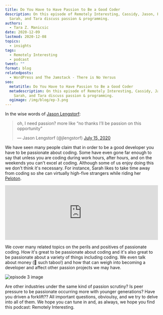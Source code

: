 ```yaml
---
title: Do You Have to Have Passion to Be a Good Coder
description: On this episode of Remotely Interesting, Cassidy, Jason, Phil,
  Sarah, and Tara discuss passion & programming.
authors:
  - Tara Z. Manicsic
date: 2020-12-09
lastmod: 2020-12-08
topics:
  - insights
tags:
  - Remotely Interesting
  - podcast
tweet: ""
format: blog
relatedposts:
  - WordPress and The Jamstack - There is No Versus
seo:
  metatitle: Do You Have to Have Passion to Be a Good Coder
  metadescription: On this episode of Remotely Interesting, Cassidy, Jason, Phil,
    Sarah, and Tara discuss passion & programming.
  ogimage: /img/blog/ep-3.png
---
```

In the wise words of [Jason Lengstorf](https://www.netlify.com/authors/jason-lengstorf/?utm_source=blog&utm_medium=ri-ep-3-tzm&utm_campaign=devex):

<blockquote class="twitter-tweet"><p lang="en" dir="ltr">oh, I need passion? more like “no thanks I’ll be passion on this opportunity”</p>&mdash; Jason Lengstorf (@jlengstorf) <a href="https://twitter.com/jlengstorf/status/1283413008060841986?ref_src=twsrc%5Etfw">July 15, 2020</a></blockquote> <script async src="https://platform.twitter.com/widgets.js" charset="utf-8"></script>

We have seen many people claim that in order to be a good developer you have to be passionate about coding. Some have even gone far enough to say that unless you are coding during work hours, after hours, and on the weekends you can't excel at coding. Although some of us enjoy doing this we don't think it's necessary. For instance, Sarah likes to take time away from coding so she can virtually high-five strangers while riding her [Peloton](https://www.onepeloton.com/).

<iframe width="100%" height="180" frameborder="no" scrolling="no" seamless src="https://share.transistor.fm/e/d04b10f9/dark"></iframe>

We cover many related topics on the perils and positives of passionate coding. How it's great to be passionate about coding and it's also great to be passionate about a variety of things including coding. We even talk about money (🤭 such taboo!) and how that can weigh into becoming a developer and affect other passion projects we may have.

![episode 3 image](https://res.cloudinary.com/dzkoxrsdj/image/upload/q_auto,f_auto/l_text:futura_64:Episode%203%3A%20Do%20You%20Have%20To%20Have%20Passion%20To%20Be%20A%20Good%20Coder%3F,w_1275,c_fit,co_rgb:FFFFFF,g_south_west,x_110,y_1055/l_fetch:aHR0cHM6Ly9wYnMudHdpbWcuY29tL3Byb2ZpbGVfaW1hZ2VzLzExNTk1Njg1MTkyMjAwOTI5MjgveEdRN0hUdWpfNDAweDQwMC5qcGc=,g_north_west,w_190,h_190,r_max,x_905,y_590/l_fetch:aHR0cHM6Ly9naXRodWIuY29tL2psZW5nc3RvcmYucG5n,g_north_west,w_190,h_190,r_max,x_1150,y_590/l_fetch:aHR0cHM6Ly9naXRodWIuY29tL2Nhc3NpZG9vLnBuZw==,g_north_west,w_190,h_190,r_max,x_905,y_840/l_fetch:aHR0cHM6Ly9naXRodWIuY29tL3BoaWxoYXdrc3dvcnRoLnBuZw==,g_north_west,w_190,h_190,r_max,x_1150,y_840/l_fetch:aHR0cHM6Ly9naXRodWIuY29tL3NkcmFzLnBuZw==,g_north_west,w_190,h_190,r_max,x_905,y_1090/v1599191282/ri-social-2.png)

Are other industries under the same kind of passion scrutiny? Is peer pressure to be passionate occurring more with younger generations? Have you driven a forklift?? All important questions, obvioulsy, and we try to delve into all of them. We hope you can tune in and, as always, we hope you find this podcast: Remotely Interesting.
